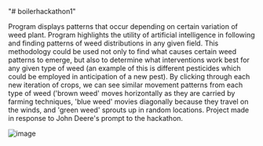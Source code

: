 "# boilerhackathon1" 

Program displays patterns that occur depending on certain variation of weed plant. Program highlights the utility of artificial intelligence in following and finding patterns of weed distributions in any given field. This methodology could be used not only to find what causes certain weed patterns to emerge, but also to determine what interventions work best for any given type of weed (an example of this is different pesticides which could be employed in anticipation of a new pest). By clicking through each new iteration of crops, we can see similar movement patterns from each type of weed ('brown weed' moves horizontally as they are carried by farming techniques, 'blue weed' movies diagonally because they travel on the winds, and 'green weed' sprouts up in random locations. Project made in response to John Deere's prompt to the hackathon.


![image](https://user-images.githubusercontent.com/97666032/233239935-c4e3e567-9254-4a0e-99b1-a115bd669121.png)
